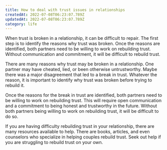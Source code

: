 ```yaml
---
title: How to deal with trust issues in relationships
createdAt: 2022-07-08T06:23:07.789Z
updatedAt: 2022-07-08T06:23:07.789Z
category: life
---
```


When trust is broken in a relationship, it can be difficult to repair. The first step is to identify the reasons why trust was broken. Once the reasons are identified, both partners need to be willing to work on rebuilding trust. Without communication and commitment, it will be difficult to rebuild trust.

There are many reasons why trust may be broken in a relationship. One partner may have cheated, lied, or been otherwise untrustworthy. Maybe there was a major disagreement that led to a break in trust. Whatever the reason, it is important to identify why trust was broken before trying to rebuild it.

Once the reasons for the break in trust are identified, both partners need to be willing to work on rebuilding trust. This will require open communication and a commitment to being honest and trustworthy in the future. Without both partners being willing to work on rebuilding trust, it will be difficult to do so.

If you are having difficulty rebuilding trust in your relationship, there are many resources available to help. There are books, articles, and even counselors who specialize in helping couples rebuild trust. Seek out help if you are struggling to rebuild trust on your own.
